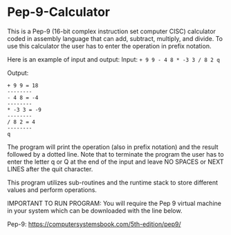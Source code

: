 # Pep-9-Calculator
This is a Pep-9 (16-bit complex instruction set computer CISC) calculator coded in assembly language that can add, subtract, multiply, and divide. To use this calculator the user has to enter the operation in prefix notation.

Here is an example of input and output:
Input: 
```+ 9 9 - 4 8 * -3 3 / 8 2 q```

Output:
```
+ 9 9 = 18
--------
- 4 8 = -4
--------
* -3 3 = -9
--------
/ 8 2 = 4
--------
q
```
The program will print the operation (also in prefix notation) and the result followed by a dotted line. Note that to terminate the program the user has to enter the letter q or Q at the end of the input and leave NO SPACES or NEXT LINES after the quit character.

This program utilizes sub-routines and the runtime stack to store different values and perform operations.

IMPORTANT TO RUN PROGRAM: You will require the Pep 9 virtual machine in your system which can be downloaded with the line below.

Pep-9: https://computersystemsbook.com/5th-edition/pep9/
